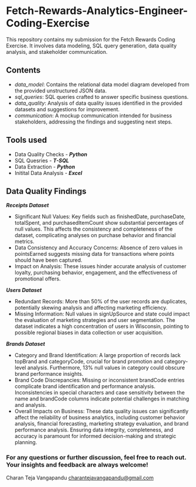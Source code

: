 # Fetch-Rewards-Analytics-Engineer-Coding-Exercise
This repository contains my submission for the Fetch Rewards Coding Exercise. It involves data modeling, SQL query generation, data quality analysis, and stakeholder communication.

## Contents
- *data_model*: Contains the relational data model diagram developed from the provided unstructured JSON data.
- *sql_queries*: SQL queries crafted to answer specific business questions.
- *data_quality*: Analysis of data quality issues identified in the provided datasets and suggestions for improvement.
- *communication*: A mockup communication intended for business stakeholders, addressing the findings and suggesting next steps.

## Tools used
- Data Quality Checks - ***Python***
- SQL Quesries - ***T-SQL***
- Data Extraction - ***Python***
- Initital Data Analysis - ***Excel***

## Data Quality Findings
***Receipts Dataset***
- Significant Null Values: Key fields such as finishedDate, purchaseDate, totalSpent, and purchasedItemCount show substantial percentages of null values. This affects the consistency and completeness of the dataset, complicating analyses on purchase behavior and financial metrics.
- Data Consistency and Accuracy Concerns: Absence of zero values in pointsEarned suggests missing data for transactions where points should have been captured.
- Impact on Analysis: These issues hinder accurate analysis of customer loyalty, purchasing behavior, engagement, and the effectiveness of promotional offers.

***Users Dataset***
- Redundant Records: More than 50% of the user records are duplicates, potentially skewing analysis and affecting marketing efficiency.
- Missing Information: Null values in signUpSource and state could impact the evaluation of marketing strategies and user segmentation. The dataset indicates a high concentration of users in Wisconsin, pointing to possible regional biases in data collection or user acquisition.

***Brands Dataset***
- Category and Brand Identification: A large proportion of records lack topBrand and categoryCode, crucial for brand promotion and category-level analysis. Furthermore, 13% null values in category could obscure brand performance insights.
- Brand Code Discrepancies: Missing or inconsistent brandCode entries complicate brand identification and performance analysis. Inconsistencies in special characters and case sensitivity between the name and brandCode columns indicate potential challenges in matching and analysis.
- Overall Impacts on Business: These data quality issues can significantly affect the reliability of business analytics, including customer behavior analysis, financial forecasting, marketing strategy evaluation, and brand performance analysis. Ensuring data integrity, completeness, and accuracy is paramount for informed decision-making and strategic planning.

### For any questions or further discussion, feel free to reach out. Your insights and feedback are always welcome!
Charan Teja Vangapandu
charantejavangapandu@gmail.com

